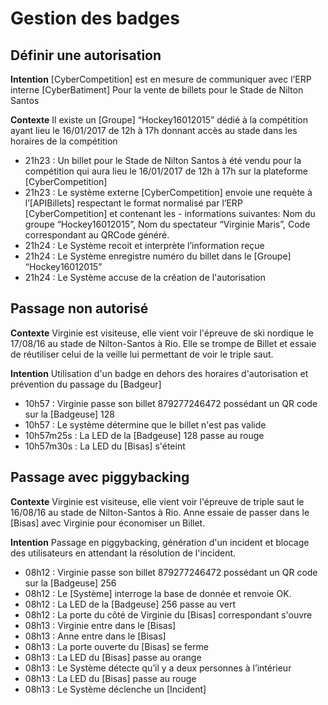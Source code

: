 Gestion des badges
==========================================
Définir une autorisation
------------------------

**Intention** [CyberCompetition] est en mesure de communiquer avec l’ERP interne [CyberBatiment] Pour la vente de billets pour le Stade de Nilton Santos

**Contexte** Il existe un [Groupe] “Hockey16012015” dédié à la compétition ayant lieu le 16/01/2017 de 12h à 17h donnant accès au stade dans les horaires de la compétition

 - 21h23 : Un billet pour le Stade de Nilton Santos à été vendu pour la compétition qui aura lieu le 16/01/2017 de 12h à 17h sur la plateforme [CyberCompetition]
 - 21h23 : Le système externe [CyberCompetition] envoie une requète à l’[APIBillets] respectant le format normalisé par l’ERP [CyberCompetition] et contenant les - informations suivantes: Nom du groupe
“Hockey16012015”, Nom du spectateur “Virginie Maris”, Code correspondant au QRCode généré.
 - 21h24 : Le Système recoit et interprète l’information reçue
 - 21h24 : Le Système enregistre numéro du billet dans le [Groupe] “Hockey16012015”
 - 21h24 : Le Système accuse de la création de l'autorisation


Passage non autorisé
--------------------

**Contexte** Virginie est visiteuse, elle vient voir l'épreuve de ski nordique le 17/08/16 au stade de
Nilton-Santos à Rio. Elle se trompe de Billet et essaie de réutiliser celui de la veille lui permettant de
voir le triple saut.

**Intention** Utilisation d'un badge en dehors des horaires d'autorisation et prévention du passage du [Badgeur]

 - 10h57 : Virginie passe son billet 879277246472 possédant un QR code sur la [Badgeuse] 128
 - 10h57 : Le système détermine que le billet n'est pas valide
 - 10h57m25s : La LED de la [Badgeuse] 128 passe au rouge
 - 10h57m30s : La LED du [Bisas] s'éteint



Passage avec piggybacking
-------------------------

**Contexte** Virginie est visiteuse, elle vient voir l'épreuve de triple saut le 16/08/16 au stade de
Nilton-Santos à Rio. Anne essaie de passer dans le [Bisas] avec Virginie pour économiser un Billet.

**Intention** Passage en piggybacking, génération d'un incident et blocage des utilisateurs en attendant la résolution de l'incident.

 - 08h12 : Virginie passe son billet 879277246472 possédant un QR code sur la [Badgeuse] 256
 - 08h12 : Le [Système] interroge la base de donnée et renvoie OK.
 - 08h12 : La LED de la [Badgeuse] 256 passe au vert
 - 08h12 : La porte du côté de Virginie du [Bisas] correspondant s'ouvre
 - 08h13 : Virginie entre dans le [Bisas]
 - 08h13 : Anne entre dans le [Bisas]
 - 08h13 : La porte ouverte du [Bisas] se ferme
 - 08h13 : La LED du [Bisas] passe au orange
 - 08h13 : Le Système détecte qu’il y a deux personnes à l’intérieur
 - 08h13 : La LED du [Bisas] passe au rouge
 - 08h13 : Le Système déclenche un [Incident]

